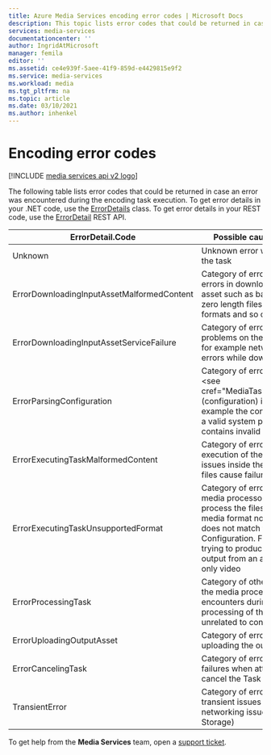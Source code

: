 ```yaml
---
title: Azure Media Services encoding error codes | Microsoft Docs
description: This topic lists error codes that could be returned in case an error was encountered during the encoding task execution..
services: media-services
documentationcenter: ''
author: IngridAtMicrosoft
manager: femila
editor: ''
ms.assetid: ce4e939f-5aee-41f9-859d-e4429815e9f2
ms.service: media-services
ms.workload: media
ms.tgt_pltfrm: na
ms.topic: article
ms.date: 03/10/2021
ms.author: inhenkel
---
```


# Encoding error codes

[!INCLUDE [media services api v2 logo](./includes/v2-hr.md)]

The following table lists error codes that could be returned in case an error was encountered during the encoding task execution.  To get error details in your .NET code, use the [ErrorDetails](/previous-versions/azure/jj126075(v=azure.100)) class. To get error details in your REST code, use the [ErrorDetail](/rest/api/media/operations/errordetail) REST API.

| ErrorDetail.Code | Possible causes for error |
| --- | --- |
| Unknown |Unknown error while executing the task |
| ErrorDownloadingInputAssetMalformedContent |Category of errors that covers errors in downloading input asset such as bad file names, zero length files, incorrect formats and so on. |
| ErrorDownloadingInputAssetServiceFailure |Category of errors that covers problems on the service side - for example network or storage errors while downloading. |
| ErrorParsingConfiguration |Category of errors where task \<see cref="MediaTask.PrivateData"/> (configuration) is not valid, for example the configuration is not a valid system preset or it contains invalid XML. |
| ErrorExecutingTaskMalformedContent |Category of errors during the execution of the task where issues inside the input media files cause failure. |
| ErrorExecutingTaskUnsupportedFormat |Category of errors where the media processor cannot process the files provided - media format not supported, or does not match the Configuration. For example, trying to produce an audio-only output from an asset that has only video |
| ErrorProcessingTask |Category of other errors that the media processor encounters during the processing of the task that are unrelated to content. |
| ErrorUploadingOutputAsset |Category of errors when uploading the output asset |
| ErrorCancelingTask |Category of errors to cover failures when attempting to cancel the Task |
| TransientError |Category of errors to cover transient issues (eg. temporary networking issues with Azure Storage) |

To get help from the **Media Services** team, open a [support ticket](https://portal.azure.com/#blade/Microsoft_Azure_Support/HelpAndSupportBlade).
